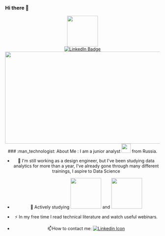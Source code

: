 ### Hi there 👋

<!--
**Fauler43/Fauler43** is a ✨ _special_ ✨ repository because its `README.md` (this file) appears on your GitHub profile.

Here are some ideas to get you started:

- 🔭 I’m currently working on ...
- 🌱 I’m currently learning ...
- 👯 I’m looking to collaborate on ...
- 🤔 I’m looking for help with ...
- 💬 Ask me about ...
- 📫 How to reach me: ...
- 😄 Pronouns: ...
- ⚡ Fun fact: ...
-->
<div id="header" align="center">
  <img src="https://media.giphy.com/media/M9gbBd9nbDrOTu1Mqx/giphy.gif" width="100"/>
</div>
<div id="badges" align="center">
  <a href="www.linkedin.com/in/davydovandrey">
    <img src="https://img.shields.io/badge/LinkedIn-blue?style=for-the-badge&logo=linkedin&logoColor=white" alt="LinkedIn Badge"/>
  </a>
</div>
<div align="center">
<img src="https://komarev.com/ghpvc/?username=Fauler43-username&style=flat-square&color=blue" alt=""/>
<div align="center">
  <img src="https://media.giphy.com/media/dWesBcTLavkZuG35MI/giphy.gif" width="600" height="300"/>
</div>
  ### :man_technologist: About Me :
  I am a junior analyst <img src="https://media.giphy.com/media/WUlplcMpOCEmTGBtBW/giphy.gif" width="30"> from Russia.

- :telescope: I'm still working as a design engineer, but I've been studying data analytics for more than a year, I've already gone through many different trainings, I aspire to Data Science

- :seedling: Actively studying
   <img src="https://media.giphy.com/media/vISmwpBJUNYzukTnVx/giphy.gif" width="100"/>
  </a>
and
   <img src="https://media.giphy.com/media/coxQHKASG60HrHtvkt/giphy.gif" width="100"/>
  </a>
- :zap: In my free time I read technical literature and watch useful webinars.

- :mailbox:How to contact me: [![Linkedin Icon](www.linkedin.com/in/davydovandrey/-kakbar-blue?style=flat&logo=Linkedin&logoColor=white)](your-linkedin-url)

